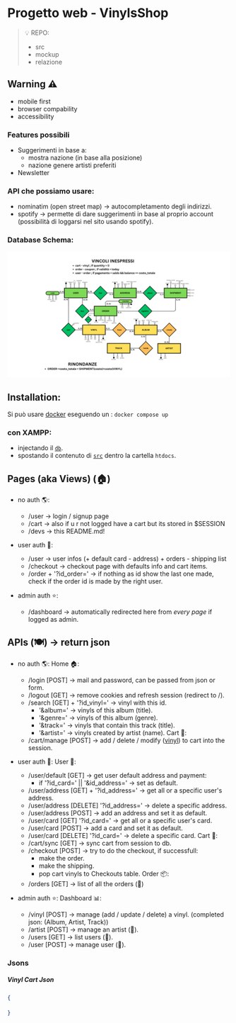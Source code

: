 # Progetto web - VinylsShop
> 💡 REPO:
> - src
> - mockup
> - relazione

## Warning ⚠️
- mobile first
- browser compability
- accessibility

### Features possibili
- Suggerimenti in base a:
    - mostra nazione (in base alla posizione)
    - nazione genere artisti preferiti
- Newsletter 

### API che possiamo usare:
- nominatim (open street map) -> autocompletamento degli indirizzi.
- spotify -> permette di dare suggerimenti in base al proprio account (possibilità di loggarsi nel sito usando spotify).

### Database Schema:
![Database Schema](/db/RELAZIONALE.png)

## Installation:
Si può usare [docker](https://www.docker.com/) eseguendo un : ``` docker compose up ```
### con XAMPP:
- injectando il [`db`](/db/init.sql).
- spostando il contenuto di [`src`](/src/) dentro la cartella `htdocs`.

## Pages (aka Views) (🏠)
- no auth 🌎:
    - /user -> login / signup page
    - /cart -> also if u r not logged have a cart but its stored in $SESSION
    - /devs -> this README.md!

- user auth 🔐:
    - /user -> user infos (+ default card - address) + orders - shipping list
    - /checkout -> checkout page with defaults info and cart items.
    - /order + '?id_order=' -> if nothing as id show the last one made, check if the order id is made by the right user.

- admin auth ⭐️:
    - /dashboard -> automatically redirected here from *every page* if logged as admin.

## APIs (🍽️) -> return json
- no auth 🌎:
    Home 🏠:
    - /login [POST] -> mail and password, can be passed from json or form.
    - /logout [GET] -> remove cookies and refresh session (redirect to /).
    - /search [GET] + '?id_vinyl=' -> vinyl with this id.
        -  '&album=' -> vinyls of this album (title).
        -  '&genre=' -> vinyls of this album (genre).
        -  '&track=' -> vinyls that contain this track (title).
        -  '&artist=' -> vinyls created by artist (name).
    Cart 🛒:
    - /cart/manage  [POST]  -> add / delete / modify ([vinyl](#vinyl-cart-json)) to cart into the session.



- user auth 🔐:
    User 👤:
    - /user/default [GET]   -> get user default address and payment:
        - if '?id_card=' || '&id_address=' -> set as default.
    - /user/address [GET] + '?id_address='  -> get all or a specific user's address.
    - /user/address [DELETE] '?id_address=' -> delete a specific address.
    - /user/address [POST]  -> add an address and set it as default.
    - /user/card    [GET]    '?id_card=' -> get all or a specific user's card.
    - /user/card    [POST]  -> add a card and set it as default.
    - /user/card    [DELETE] '?id_card=' -> delete a specific card.
    Cart 🛒:
    - /cart/sync    [GET]   -> sync cart from session to db.
    - /checkout     [POST]  -> try to do the checkout, if successfull:
        - make the order.
        - make the shipping.
        - pop cart vinyls to Checkouts table.
    Order 📦:
    - /orders       [GET]   -> list of all the orders (🚩)



- admin auth ⭐️:
    Dashboard 📊:
    - /vinyl        [POST]  -> manage (add / update / delete) a vinyl. (completed json: (Album, Artist, Track))
    - /artist       [POST] -> manage an artist (🚩).
    - /users        [GET] -> list users (🚩).
    - /user         [POST] -> manage user (🚩).
    
    

### Jsons

##### Vinyl Cart Json
```json
{

}
```